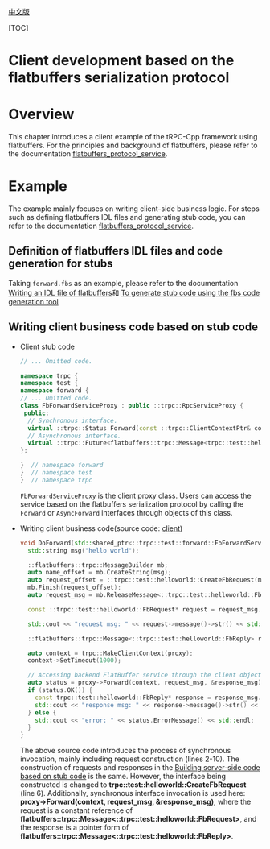 [中文版](../zh/flatbuffers_protocol_client.md)

[TOC]

# Client development based on the flatbuffers serialization protocol

# Overview

This chapter introduces a client example of the tRPC-Cpp framework using flatbuffers. For the principles and background of flatbuffers, please refer to the documentation [flatbuffers_protocol_service](../en/flatbuffers_protocol_service.md).

# Example

The example mainly focuses on writing client-side business logic. For steps such as defining flatbuffers IDL files and generating stub code, you can refer to the documentation [flatbuffers_protocol_service](../en/flatbuffers_protocol_service.md).

## Definition of flatbuffers IDL files and code generation for stubs

Taking `forward.fbs` as an example, please refer to the documentation [Writing an IDL file of flatbuffers](../en/flatbuffers_protocol_service.md#writing-an-idl-file-of-flatbuffers)和 [To generate stub code using the fbs code generation tool](../en/flatbuffers_protocol_service.md#to-generate-stub-code-using-the-fbs-code-generation-tool)

## Writing client business code based on stub code

- Client stub code

  ```cpp
  // ... Omitted code.
  
  namespace trpc {
  namespace test {
  namespace forward {
  // ... Omitted code.
  class FbForwardServiceProxy : public ::trpc::RpcServiceProxy {
   public:
    // Synchronous interface.
    virtual ::trpc::Status Forward(const ::trpc::ClientContextPtr& context, const flatbuffers::trpc::Message<trpc::test::helloworld::FbRequest>* request, flatbuffers::trpc::Message<trpc::test::helloworld::FbReply>* response);
    // Asynchronous interface.
    virtual ::trpc::Future<flatbuffers::trpc::Message<trpc::test::helloworld::FbReply>> AsyncForward(const ::trpc::ClientContextPtr& context, const flatbuffers::trpc::Message<trpc::test::helloworld::FbRequest>* request);
  };
  
  }  // namespace forward
  }  // namespace test
  }  // namespace trpc
  ```

  `FbForwardServiceProxy` is the client proxy class. Users can access the service based on the flatbuffers serialization protocol by calling the `Forward` or `AsyncForward` interfaces through objects of this class.

- Writing client business code(source code: [client](../../examples/features/trpc_flatbuffers/client/client.cc))

  ```cpp
  void DoForward(std::shared_ptr<::trpc::test::forward::FbForwardServiceProxy>& proxy) {
    std::string msg("hello world");

    ::flatbuffers::trpc::MessageBuilder mb;
    auto name_offset = mb.CreateString(msg);
    auto request_offset = ::trpc::test::helloworld::CreateFbRequest(mb, name_offset);
    mb.Finish(request_offset);
    auto request_msg = mb.ReleaseMessage<::trpc::test::helloworld::FbRequest>();

    const ::trpc::test::helloworld::FbRequest* request = request_msg.GetRoot();

    std::cout << "request msg: " << request->message()->str() << std::endl;

    ::flatbuffers::trpc::Message<::trpc::test::helloworld::FbReply> response_msg;

    auto context = trpc::MakeClientContext(proxy);
    context->SetTimeout(1000);

    // Accessing backend FlatBuffer service through the client object.
    auto status = proxy->Forward(context, request_msg, &response_msg);
    if (status.OK()) {
      const trpc::test::helloworld::FbReply* response = response_msg.GetRoot();
      std::cout << "response msg: " << response->message()->str() << std::endl;
    } else {
      std::cout << "error: " << status.ErrorMessage() << std::endl;
    }
  }
  ```

  The above source code introduces the process of synchronous invocation, mainly including request construction (lines 2-10). The construction of requests and responses in the [Building server-side code based on stub code](../en/flatbuffers_protocol_service.md#building-server-side-code-based-on-stub-code) is the same. However, the interface being constructed is changed to **trpc::test::helloworld::CreateFbRequest** (line 6). Additionally, synchronous interface invocation is used here: **proxy->Forward(context, request_msg, &response_msg)**, where the request is a constant reference of **flatbuffers::trpc::Message<::trpc::test::helloworld::FbRequest>**, and the response is a pointer form of **flatbuffers::trpc::Message<::trpc::test::helloworld::FbReply>**.
